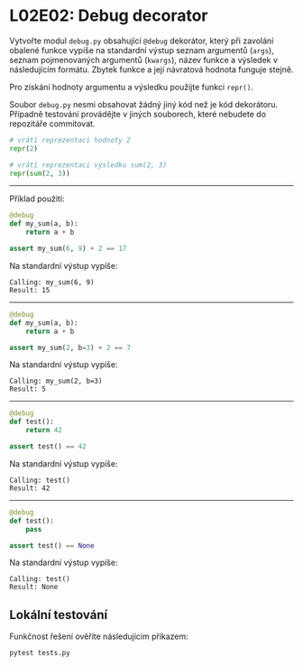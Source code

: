 # L02E02: Debug decorator
Vytvořte modul `debug.py` obsahující `@debug` dekorátor, který při zavolání obalené funkce vypíše na standardní výstup seznam argumentů (`args`), seznam pojmenovaných argumentů (`kwargs`), název funkce a výsledek v následujícím formátu. Zbytek funkce a její návratová hodnota funguje stejně.

Pro získání hodnoty argumentu a výsledku použijte funkci `repr()`.

Soubor `debug.py` nesmi obsahovat žádný jiný kód než je kód dekorátoru. Případně testování provádějte v jiných souborech, které nebudete do repozitáře commitovat.

```python
# vrátí reprezentaci hodnoty 2
repr(2)

# vrátí reprezentaci výsledku sum(2, 3)
repr(sum(2, 3))
```

---

Příklad použití:

```python
@debug
def my_sum(a, b):
    return a + b

assert my_sum(6, 9) + 2 == 17
```

Na standardní výstup vypíše:
```
Calling: my_sum(6, 9)
Result: 15
```

---


```python
@debug
def my_sum(a, b):
    return a + b

assert my_sum(2, b=3) + 2 == 7
```

Na standardní výstup vypíše:
```
Calling: my_sum(2, b=3)
Result: 5
```

---

```python
@debug
def test():
    return 42

assert test() == 42
```

Na standardní výstup vypíše:
```
Calling: test()
Result: 42
```

---

```python
@debug
def test():
    pass

assert test() == None
```

Na standardní výstup vypíše:
```
Calling: test()
Result: None
```

## Lokální testování
Funkčnost řešení ověříte následujícím příkazem:

```bash
pytest tests.py
```
